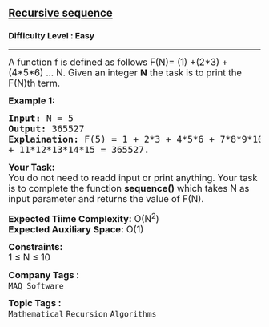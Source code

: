 <h2><a href="https://practice.geeksforgeeks.org/problems/recursive-sequence1611/1?page=1&category[]=Recursion&sortBy=difficulty">Recursive sequence</a></h2><h3>Difficulty Level : Easy</h3><hr><div class="problems_problem_content__Xm_eO"><p><span style="font-size:18px">A function f is defined as follows&nbsp;F(N)= (1) +(2*3) + (4*5*6) ... N. Given an integer <strong>N</strong>&nbsp;the task is to print the F(N)th term.</span></p>

<p><strong><span style="font-size:18px">Example 1:</span></strong></p>

<pre><span style="font-size:18px"><strong>Input:</strong> N = 5
<strong>Output:</strong> 365527
<strong>Explaination:</strong> F(5) = 1 + 2*3 + 4*5*6 + 7*8*9*10 
+ 11*12*13*14*15 = 365527.</span></pre>

<p><span style="font-size:18px"><strong>Your Task:</strong><br>
You do not need to readd input or print anything. Your task is to complete the function <strong>sequence()</strong> which takes N as input parameter and returns the value of F(N).</span></p>

<p><span style="font-size:18px"><strong>Expected Tiime Complexity:</strong> O(N<sup>2</sup>)<br>
<strong>Expected Auxiliary Space:</strong> O(1)</span></p>

<p><span style="font-size:18px"><strong>Constraints:</strong><br>
1 ≤ N ≤ 10</span></p>
</div><p><span style=font-size:18px><strong>Company Tags : </strong><br><code>MAQ Software</code>&nbsp;<br><p><span style=font-size:18px><strong>Topic Tags : </strong><br><code>Mathematical</code>&nbsp;<code>Recursion</code>&nbsp;<code>Algorithms</code>&nbsp;